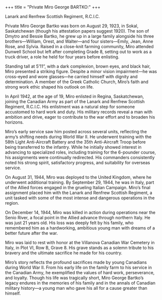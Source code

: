 +++
title = "Private Miro George BARTKO:"
+++

Lanark and Renfrew Scottish Regiment, R.C.I.C.

Private Miro George Bartko was born on August 29, 1923, in Sokal, Saskatchewan (though his attestation papers suggest 1920). The son of Dmytro and Bessie Bartko, he grew up in a large family alongside his three brothers—William, Orest, and Walter—and four sisters—Emily, Jean, Anne Rose, and Sylvia. Raised in a close-knit farming community, 
Miro attended Dunwell School but left after completing Grade 8, setting out to work as a truck driver, a role he held for four years before enlisting.

Standing tall at 5’11”, with a dark complexion, brown eyes, and black hair, Miro presented a striking figure. Despite a minor vision impairment—he was cross-eyed and wore glasses—he carried himself with dignity and determination. A member of the Greek Catholic Church, Miro’s faith and strong work ethic shaped his outlook on life.

In April 1942, at the age of 19, Miro enlisted in Regina, Saskatchewan, joining the Canadian Army as part of the Lanark and Renfrew Scottish Regiment, R.C.I.C. 
His enlistment was a natural step for someone accustomed to hard work and duty. His military records reveal a man with ambition and drive, eager to contribute to the war effort and to broaden his horizons.

Miro’s early service saw him posted across several units, reflecting the army’s shifting needs during World War II. He underwent training with the 58th Light Anti-Aircraft Battery and the 35th Anti-Aircraft Troop before being transferred to the infantry. While he initially showed interest in advancing to specialized roles, including training for the 6-pounder course, his assignments were continually redirected. His commanders consistently noted his strong spirit, satisfactory progress, and suitability for overseas service.

On August 31, 1944, Miro was deployed to the United Kingdom, where he underwent additional training. 
By September 29, 1944, he was in Italy, part of the Allied forces engaged in the grueling Italian Campaign. Miro’s final assignment placed him with the Lanark and Renfrew Scottish Regiment, a unit tasked with some of the most intense and dangerous operations in the region.

On December 14, 1944, Miro was killed in action during operations near the Senio River, a focal point in the Allied advance through northern Italy. 
He was just 21 years old. 
His loss was deeply felt by his family, who remembered him as a hardworking, ambitious young man with dreams of a better future after the war.

Miro was laid to rest with honor at the Villanova Canadian War Cemetery in Italy, in Plot VI, Row B, Grave 8. His grave stands as a solemn tribute to his bravery and the ultimate sacrifice he made for his country.

Miro’s story reflects the profound sacrifices made by young Canadians during World War II. From his early life on the family farm to his service in the Canadian Army, he exemplified the values of hard work, perseverance, and loyalty. 
Though his life was tragically short, Miro George Bartko’s legacy endures in the memories of his family and in the annals of Canadian military history—a young man who gave his all for a cause greater than himself.

